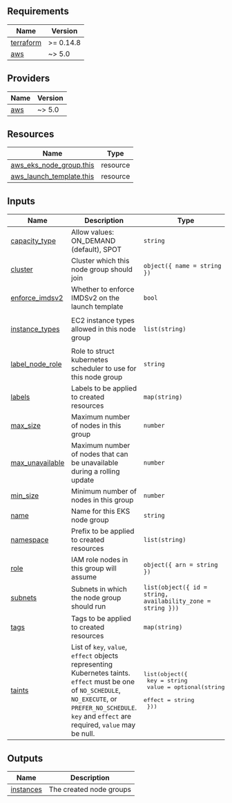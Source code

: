 <!-- BEGIN_TF_DOCS -->
## Requirements

| Name | Version |
|------|---------|
| <a name="requirement_terraform"></a> [terraform](#requirement\_terraform) | >= 0.14.8 |
| <a name="requirement_aws"></a> [aws](#requirement\_aws) | ~> 5.0 |

## Providers

| Name | Version |
|------|---------|
| <a name="provider_aws"></a> [aws](#provider\_aws) | ~> 5.0 |

## Resources

| Name | Type |
|------|------|
| [aws_eks_node_group.this](https://registry.terraform.io/providers/hashicorp/aws/latest/docs/resources/eks_node_group) | resource |
| [aws_launch_template.this](https://registry.terraform.io/providers/hashicorp/aws/latest/docs/resources/launch_template) | resource |

## Inputs

| Name | Description | Type | Default | Required |
|------|-------------|------|---------|:--------:|
| <a name="input_capacity_type"></a> [capacity\_type](#input\_capacity\_type) | Allow values: ON\_DEMAND (default), SPOT | `string` | `"ON_DEMAND"` | no |
| <a name="input_cluster"></a> [cluster](#input\_cluster) | Cluster which this node group should join | `object({ name = string })` | n/a | yes |
| <a name="input_enforce_imdsv2"></a> [enforce\_imdsv2](#input\_enforce\_imdsv2) | Whether to enforce IMDSv2 on the launch template | `bool` | `false` | no |
| <a name="input_instance_types"></a> [instance\_types](#input\_instance\_types) | EC2 instance types allowed in this node group | `list(string)` | <pre>[<br>  "t3.medium"<br>]</pre> | no |
| <a name="input_label_node_role"></a> [label\_node\_role](#input\_label\_node\_role) | Role to struct kubernetes scheduler to use for this node group | `string` | `"general"` | no |
| <a name="input_labels"></a> [labels](#input\_labels) | Labels to be applied to created resources | `map(string)` | `{}` | no |
| <a name="input_max_size"></a> [max\_size](#input\_max\_size) | Maximum number of nodes in this group | `number` | n/a | yes |
| <a name="input_max_unavailable"></a> [max\_unavailable](#input\_max\_unavailable) | Maximum number of nodes that can be unavailable during a rolling update | `number` | `1` | no |
| <a name="input_min_size"></a> [min\_size](#input\_min\_size) | Minimum number of nodes in this group | `number` | n/a | yes |
| <a name="input_name"></a> [name](#input\_name) | Name for this EKS node group | `string` | n/a | yes |
| <a name="input_namespace"></a> [namespace](#input\_namespace) | Prefix to be applied to created resources | `list(string)` | `[]` | no |
| <a name="input_role"></a> [role](#input\_role) | IAM role nodes in this group will assume | `object({ arn = string })` | n/a | yes |
| <a name="input_subnets"></a> [subnets](#input\_subnets) | Subnets in which the node group should run | `list(object({ id = string, availability_zone = string }))` | n/a | yes |
| <a name="input_tags"></a> [tags](#input\_tags) | Tags to be applied to created resources | `map(string)` | `{}` | no |
| <a name="input_taints"></a> [taints](#input\_taints) | List of `key`, `value`, `effect` objects representing Kubernetes taints.<br>`effect` must be one of `NO_SCHEDULE`, `NO_EXECUTE`, or `PREFER_NO_SCHEDULE`.<br>`key` and `effect` are required, `value` may be null. | <pre>list(object({<br>    key    = string<br>    value  = optional(string)<br>    effect = string<br>  }))</pre> | `[]` | no |

## Outputs

| Name | Description |
|------|-------------|
| <a name="output_instances"></a> [instances](#output\_instances) | The created node groups |
<!-- END_TF_DOCS -->